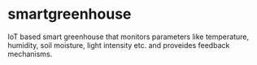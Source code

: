 # smartgreenhouse
IoT based smart greenhouse that monitors parameters like temperature, humidity, soil moisture, light intensity etc. and proveides feedback mechanisms.

